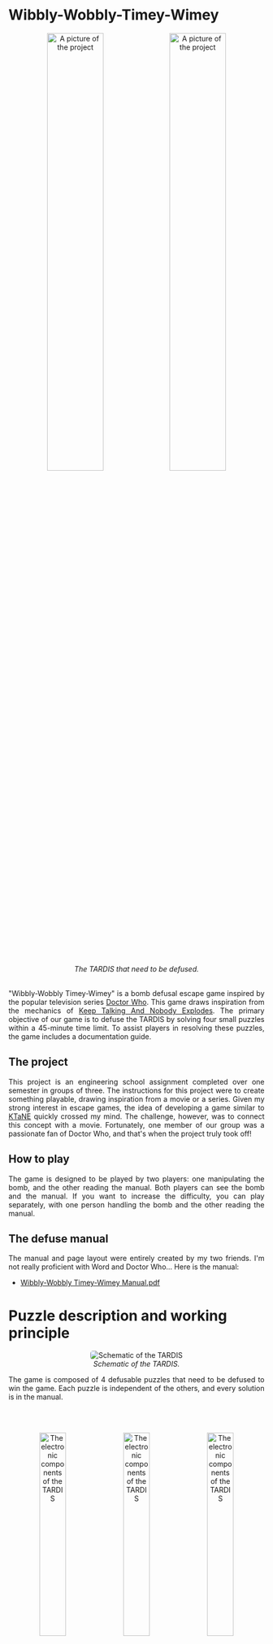 # Wibbly-Wobbly-Timey-Wimey

<p align="center">
  <img src="_img/project_front_face.jpg" width="47%" alt="A picture of the project" style="border-radius: 5px;"/>
  <img src="_img/project_back_face.jpg" width="47%" alt="A picture of the project" style="border-radius: 5px;"/>
  <br />
  <i>The TARDIS that need to be defused.</i>
</p>
<br />

<div style="text-align: justify">
"Wibbly-Wobbly Timey-Wimey" is a bomb defusal escape game inspired by the popular television series <a href="https://fr.wikipedia.org/wiki/Doctor_Who" target="_blank">Doctor Who</a>. This game draws inspiration from the mechanics of <a href="https://keeptalkinggame.com/" target="_blank">Keep Talking And Nobody Explodes</a>. The primary objective of our game is to defuse the TARDIS by solving four small puzzles within a 45-minute time limit. To assist players in resolving these puzzles, the game includes a documentation guide.
</div>

## The project
<div style="text-align: justify">
This project is an engineering school assignment completed over one semester in groups of three. The instructions for this project were to create something playable, drawing inspiration from a movie or a series. Given my strong interest in escape games, the idea of developing a game similar to <a href="https://keeptalkinggame.com/" target="_blank">KTaNE</a> quickly crossed my mind. The challenge, however, was to connect this concept with a movie. Fortunately, one member of our group was a passionate fan of Doctor Who, and that's when the project truly took off!
</div>

## How to play
<div style="text-align: justify">
The game is designed to be played by two players: one manipulating the bomb, and the other reading the manual. Both players can see the bomb and the manual. If you want to increase the difficulty, you can play separately, with one person handling the bomb and the other reading the manual.
</div>

## The defuse manual
<div style="text-align: justify">
The manual and page layout were entirely created by my two friends. I'm not really proficient with Word and Doctor Who... Here is the manual:
</div>

- [Wibbly-Wobbly Timey-Wimey Manual.pdf](Wibbly-Wobbly_Timey-Wimey_Manual.pdf)


# Puzzle description and working principle

<p align="center">
  <img src="_img/tardis.png" alt="Schematic of the TARDIS" style="border-radius: 5px; max-height: 300px;"/>
  <br />
  <i>Schematic of the TARDIS.</i>
</p>

<div style="text-align: justify">
The game is composed of 4 defusable puzzles that need to be defused to win the game. Each puzzle is independent of the others, and every solution is in the manual.

<br /><br />
<p align="center">
  <img src="_img/electronic.jpg" width=32% alt="The electronic components of the TARDIS" style="border-radius: 5px;"/>
  <img src="_img/electronic1.jpg" width=32% alt="The electronic components of the TARDIS" style="border-radius: 5px;"/>
  <img src="_img/electronic2.jpg" width=32% alt="The electronic components of the TARDIS" style="border-radius: 5px;"/>
  <br />
  <i>The electronic components of the TARDIS.</i>

</p>
<br />

This project uses an Arduino MEGA as the main microcontroller. Each module consists of a custom-made electronic circuit soldered onto perfboard. The entire system is powered by four lithium-ion 18650 batteries arranged in series, allowing the project to run continuously for 45 minutes.
</div>


## The Timer
<p align="center">
    <video style="border-radius: 5px; max-height: 300px;" autoplay muted loop controls>
    <source src="_img/timer.mp4" type="video/mp4">
    </video>
</p>

<div style="text-align: justify">
The timer module is a simple 4-digit 7-segment display that indicates the remaining time of the game.
</div>

## The Joystick
<p align="center">
    <video style="border-radius: 5px; max-height: 300px;" autoplay muted loop controls>
    <source src="_img/joystick.mp4" type="video/mp4">
    </video>
</p>

<div style="text-align: justify">
The joystick puzzle consists of a joystick and a 16-LED ring that displays a binary code. Based on the code shown by the ring, the user needs to identify the correct directional sequence in the manual and replicate it on the joystick to solve and unlock the puzzle.
</div>

## The LCD
<p align="center">
    <video style="border-radius: 5px; max-height: 300px;" autoplay muted loop controls>
    <source src="_img/lcd.mp4" type="video/mp4">
    </video>
</p>

<div style="text-align: justify">
The LCD puzzle consists of an LCD screen and four buttons. Two symbols and a group of letters are displayed on the LCD. The user needs to decipher the word based on the two symbols, using the manual to unlock this puzzle.
</div>

## Wires
<p align="center">
  <img src="_img/wire.png" alt="wire module" style="border-radius: 5px; max-height: 300px;"/>
  <br />
</p>

<div style="text-align: justify">
To unlock this puzzle, you need to cut the correct combination of wires, as indicated in the manual. Be careful, as cutting a wire that was not meant to be cut will lock the puzzle forever! :D 
</div>

## The Gyroscope
<p align="center">
    <video style="border-radius: 5px; max-height: 300px;" autoplay muted loop controls>
    <source src="_img/gyro.mp4" type="video/mp4">
    </video>
</p>

<div style="text-align: justify">
The gyroscope module is pretty easy to defuse. You need to rotate the TARDIS to move a dot on the LED matrix. This dot needs to be placed on the other static dot to validate a step. You will need to do this 5 times to defuse this module.
</div>

# 3D Project
<p align="center">
    <video style="border-radius: 5px; max-height: 300px;" autoplay muted loop controls>
    <source src="_img/3D_project_build.mp4" type="video/mp4">
    </video>
</p>

<div style="text-align: justify">
The structure of the project is entirely 3D printed using a Sidewinder X1 and a Wanhao D12. One of the instructions for this project was that it needed to be demountable, so we couldn't use glue to attach components or anything (I really don't like glue anyway, ahah!).
</div>

## The base
<p align="center">
  <img src="_img/structure.png" alt="3D model of base structure" style="border-radius: 5px; max-height: 300px;"/>
  <br />
  <i>3D model of the TARDIS base structure.</i>
</p>
<br />
<div style="text-align: justify">
The main structure of the TARDIS consists of two identical bases held together by four metal rods cut to size and press-fitted inside four holes in those bases. This structure is exceptionally strong and can support my weight (70 kg) in compression, and likely even more.
</div>

## Each faces
<p align="center">
  <img src="_img/front_face.png" alt="3D model of the front face" style="border-radius: 5px; max-height: 300px;"/>
  <br />
  <i>3D model of the TARDIS front face.</i>
  <br />
  <br />
  <img src="_img/back_face.png" alt="3D model of the back face" style="border-radius: 5px; max-height: 300px;"/>
  <br />
  <i>3D model of the back TARDIS back face.</i>
</p>
<br />

<div style="text-align: justify">
Every module is distributed on the front and back surfaces of the TARDIS. Designing these surfaces was a nightmare, as each module had to fit into a very tight space. Additionally, we had to incorporate our clipping mechanism to ensure that everything securely holds onto these surfaces.
</div>

## Clipping method
<div style="text-align: justify">
Since glue was forbidden, I had to come up with an idea to secure every custom-made perfboard to the front and back faces. The initial concept involved creating small chamfers to insert the perfboard and secure it in place using clips. This method worked quite well for a single attachment, but after removing the board, the chamfers tended to wear out, rendering them ineffective for subsequent uses.

<br />
<p align="center">
  <img src="_img/old_clip.png" alt="The abandonned clipping method" style="border-radius: 5px; max-height: 300px;"/>
  <br />
  <i>The abandonned clipping method. </i>
</p>

I didn't like the idea of reprinting a 6-hour-long piece just because one clip is worn. So I came up with another idea. Each board is held in place by small 3D printed pieces that fit into notches.

<p align="center">
  <img src="_img/clip.png" alt="The really good clipping method" style="border-radius: 5px; max-height: 300px;"/>
  <br />
  <i>The really good (clever? 🫣) clipping method. </i>
</p>

Here is one of those pieces that is heated to become deformable, allowing us to install it inside those notches. Once installed, we let these pieces cool down and regain their stiffness. And TADAAAA! In the event that we need to remove a module, we can cut these small pieces with a cutting plier. If we want to reinstall the module, one piece takes up to three minutes to print (Wayyyy better than 6 hours), making it possible to reinstall the module.
</div>


# Conclusion
<div style="text-align: justify">
This project is by far the most advanced I have undertaken so far. I truly enjoyed imagining puzzles and bringing them to life using electronics and code. Additionally, we received a really good grade for this project! :D
</div>

# Licence
- romainflcht